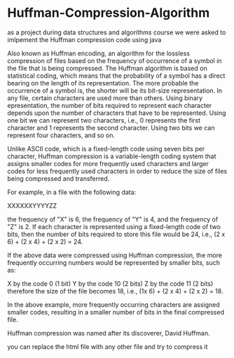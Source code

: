 # Huffman-Compression-Algorithm
as a project during data structures and algorithms course we were asked to imlpement the Huffman compression code using java 

Also known as Huffman encoding, an algorithm for the lossless compression of files based on the frequency of occurrence of 
a symbol in the file that is being compressed. The Huffman algorithm is based on statistical coding, which means that the 
probability of a symbol has a direct bearing on the length of its representation. The more probable the occurrence of a symbol is, 
the shorter will be its bit-size representation. In any file, certain characters are used more than others. Using binary 
epresentation, the number of bits required to represent each character depends upon the number of characters that have to be represented. 
Using one bit we can represent two characters, i.e., 0 represents the first character and 1 represents the second character. 
Using two bits we can represent four characters, and so on.

Unlike ASCII code, which is a fixed-length code using seven bits per character, Huffman compression is a variable-length coding 
system that assigns smaller codes for more frequently used characters and larger codes for less frequently used characters in order
to reduce the size of files being compressed and transferred.

For example, in a file with the following data:

XXXXXXYYYYZZ

the frequency of "X" is 6, the frequency of "Y" is 4, and the frequency of "Z" is 2. If each character is represented using 
a fixed-length code of two bits, then the number of bits required to store this file would be 24, 
i.e., (2 x 6) + (2 x 4) + (2 x 2) = 24.

If the above data were compressed using Huffman compression, the more frequently occurring numbers would be represented 
by smaller bits, such as:

X by the code 0 (1 bit)
Y by the code 10 (2 bits)
Z by the code 11 (2 bits)
therefore the size of the file becomes 18, i.e., (1x 6) + (2 x 4) + (2 x 2) = 18.

In the above example, more frequently occurring characters are assigned smaller codes, resulting in a smaller number of bits 
in the final compressed file.

Huffman compression was named after its discoverer, David Huffman.

you can replace the html file with any other file and try to compress it 
